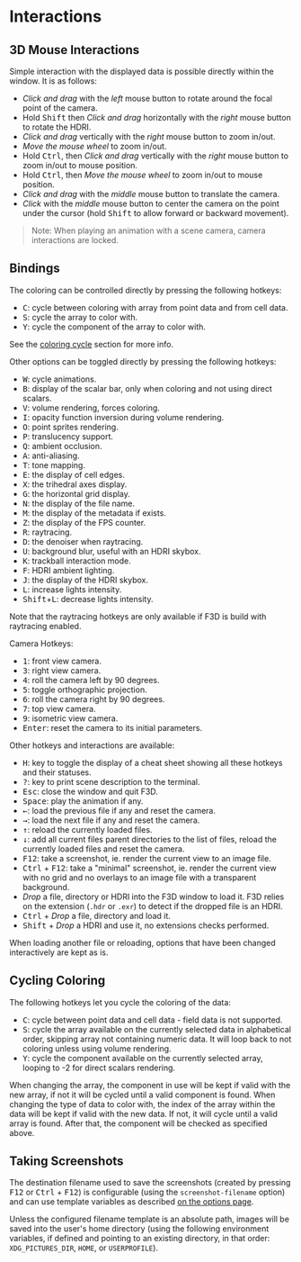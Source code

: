 # Interactions

## 3D Mouse Interactions

Simple interaction with the displayed data is possible directly within the window. It is as follows:

* *Click and drag* with the *left* mouse button to rotate around the focal point of the camera.
* Hold <kbd>Shift</kbd> then *Click and drag* horizontally with the *right* mouse button to rotate the HDRI.
* *Click and drag* vertically with the *right* mouse button to zoom in/out.
* *Move the mouse wheel* to zoom in/out.
* Hold <kbd>Ctrl</kbd>, then *Click and drag* vertically with the *right* mouse button to zoom in/out to mouse position.
* Hold <kbd>Ctrl</kbd>, then *Move the mouse wheel* to zoom in/out to mouse position.
* *Click and drag* with the *middle* mouse button to translate the camera.
* *Click* with the *middle* mouse button to center the camera on the point under the cursor (hold <kbd>Shift</kbd> to allow forward or backward movement).

> Note: When playing an animation with a scene camera, camera interactions are locked.

## Bindings

The coloring can be controlled directly by pressing the following hotkeys:

* <kbd>C</kbd>: cycle between coloring with array from point data and from cell data.
* <kbd>S</kbd>: cycle the array to color with.
* <kbd>Y</kbd>: cycle the component of the array to color with.

See the [coloring cycle](#cycling-coloring) section for more info.

Other options can be toggled directly by pressing the following hotkeys:

* <kbd>W</kbd>: cycle animations.
* <kbd>B</kbd>: display of the scalar bar, only when coloring and not using direct scalars.
* <kbd>V</kbd>: volume rendering, forces coloring.
* <kbd>I</kbd>: opacity function inversion during volume rendering.
* <kbd>O</kbd>: point sprites rendering.
* <kbd>P</kbd>: translucency support.
* <kbd>Q</kbd>: ambient occlusion.
* <kbd>A</kbd>: anti-aliasing.
* <kbd>T</kbd>: tone mapping.
* <kbd>E</kbd>: the display of cell edges.
* <kbd>X</kbd>: the trihedral axes display.
* <kbd>G</kbd>: the horizontal grid display.
* <kbd>N</kbd>: the display of the file name.
* <kbd>M</kbd>: the display of the metadata if exists.
* <kbd>Z</kbd>: the display of the FPS counter.
* <kbd>R</kbd>: raytracing.
* <kbd>D</kbd>: the denoiser when raytracing.
* <kbd>U</kbd>: background blur, useful with an HDRI skybox.
* <kbd>K</kbd>: trackball interaction mode.
* <kbd>F</kbd>: HDRI ambient lighting.
* <kbd>J</kbd>: the display of the HDRI skybox.
* <kbd>L</kbd>: increase lights intensity.
* <kbd>Shift</kbd>+<kbd>L</kbd>: decrease lights intensity.

Note that the raytracing hotkeys are only available if F3D is build with raytracing enabled.

Camera Hotkeys:
* <kbd>1</kbd>: front view camera.
* <kbd>3</kbd>: right view camera.
* <kbd>4</kbd>: roll the camera left by 90 degrees.
* <kbd>5</kbd>: toggle orthographic projection.
* <kbd>6</kbd>: roll the camera right by 90 degrees.
* <kbd>7</kbd>: top view camera.
* <kbd>9</kbd>: isometric view camera.
* <kbd>Enter</kbd>: reset the camera to its initial parameters.

Other hotkeys and interactions are available:

* <kbd>H</kbd>: key to toggle the display of a cheat sheet showing all these hotkeys and their statuses.
* <kbd>?</kbd>: key to print scene description to the terminal.
* <kbd>Esc</kbd>: close the window and quit F3D.
* <kbd>Space</kbd>: play the animation if any.
* <kbd>&larr;</kbd>: load the previous file if any and reset the camera.
* <kbd>&rarr;</kbd>: load the next file if any and reset the camera.
* <kbd>&uarr;</kbd>: reload the currently loaded files.
* <kbd>&darr;</kbd>: add all current files parent directories to the list of files, reload the currently loaded files and reset the camera.
* <kbd>F12</kbd>: take a screenshot, ie. render the current view to an image file.
* <kbd>Ctrl</kbd> + <kbd>F12</kbd>: take a "minimal" screenshot, ie. render the current view with no grid and no overlays to an image file with a transparent background.
* *Drop* a file, directory or HDRI into the F3D window to load it. F3D relies on the extension (`.hdr` or `.exr`) to detect if the dropped file is an HDRI.
* <kbd>Ctrl</kbd> + *Drop* a file, directory and load it.
* <kbd>Shift</kbd> + *Drop* a HDRI and use it, no extensions checks performed.

When loading another file or reloading, options that have been changed interactively are kept as is.

## Cycling Coloring

The following hotkeys let you cycle the coloring of the data:

* <kbd>C</kbd>: cycle between point data and cell data - field data is not supported.
* <kbd>S</kbd>: cycle the array available on the currently selected data in alphabetical order,
skipping array not containing numeric data. It will loop back to not coloring unless using volume rendering.
* <kbd>Y</kbd>: cycle the component available on the currently selected array, looping to -2 for direct scalars rendering.

When changing the array, the component in use will be kept if valid with the new array, if not it will be cycled until a valid
component is found.
When changing the type of data to color with, the index of the array within the data will be kept if valid
with the new data. If not, it will cycle until a valid array is found. After that, the component will be checked
as specified above.

## Taking Screenshots

The destination filename used to save the screenshots (created by pressing <kbd>F12</kbd> or <kbd>Ctrl</kbd> + <kbd>F12</kbd>) is configurable (using the `screenshot-filename` option) and can use template variables as described [on the options page](OPTIONS.md#filename-templating).

Unless the configured filename template is an absolute path, images will be saved into the user's home directory
(using the following environment variables, if defined and pointing to an existing directory, in that order: `XDG_PICTURES_DIR`, `HOME`, or `USERPROFILE`).
